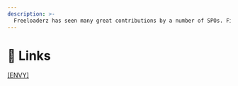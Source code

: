```yaml
---
description: >-
  Freeloaderz has seen many great contributions by a number of SPOs. Find their pools below. 
---
```


# 💾 Links

[[ENVY]](https://www.envystakepool.com/)

